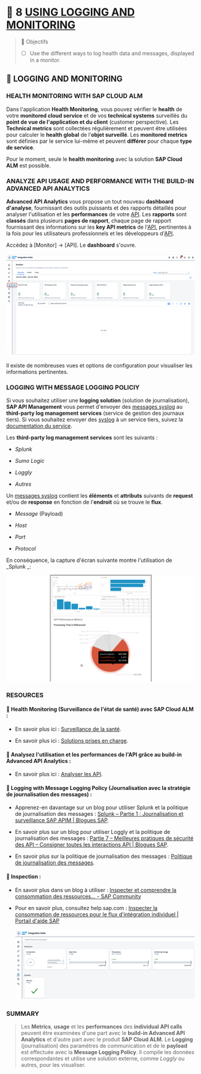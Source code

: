 # 🌸 8 [USING LOGGING AND MONITORING](https://learning.sap.com/learning-journeys/developing-with-sap-integration-suite/using-logging-and-monitoring_e83faa28-1ebd-41e5-87b7-1a053c336b36)

> 🌺 Objectifs
>
> - [ ] Use the different ways to log health data and messages, displayed in a monitor.

## 🌸 LOGGING AND MONITORING

### HEALTH MONITORING WITH SAP CLOUD ALM

Dans l'application **Health Monitoring**, vous pouvez vérifier le **health** de votre **monitored cloud service** et de vos **technical systems** surveillés du **point de vue de l'application et du client** (customer perspective). Les **Technical metrics** sont collectées régulièrement et peuvent être utilisées pour calculer le **health global** de l’**objet surveillé**. Les **monitored metrics** sont définies par le service lui-même et peuvent **différer** pour chaque **type de service**.

Pour le moment, seule le **health monitoring** avec la solution **SAP Cloud ALM** est possible.

### ANALYZE API USAGE AND PERFORMANCE WITH THE BUILD-IN ADVANCED API ANALYTICS

**Advanced API Analytics** vous propose un tout nouveau **dashboard d'analyse**, fournissant des outils puissants et des rapports détaillés pour analyser l'utilisation et les **performances** de votre [API](../☼%20UNIT%200%20-%20Lexicon/♠%20API.md). Les **rapports** sont **classés** dans plusieurs **pages de rapport**, chaque page de rapport fournissant des informations sur les **key API metrics** de l'[API](../☼%20UNIT%200%20-%20Lexicon/♠%20API.md), pertinentes à la fois pour les utilisateurs professionnels et les développeurs d'[API](../☼%20UNIT%200%20-%20Lexicon/♠%20API.md).

Accédez à [Monitor] → [API]. Le **dashboard** s'ouvre.

![](./assets/CLD900_U3_L7_01.png)

Il existe de nombreuses vues et options de configuration pour visualiser les informations pertinentes.

### LOGGING WITH MESSAGE LOGGING POLICIY

Si vous souhaitez utiliser une **logging solution** (solution de journalisation), **SAP API Management** vous permet d'envoyer des [messages syslog](../☼%20UNIT%200%20-%20Lexicon/♠%20Messages%20Syslog.md) au **third-party log management services** (service de gestion des journaux tiers). Si vous souhaitez envoyer des [syslog](../☼%20UNIT%200%20-%20Lexicon/♠%20Messages%20Syslog.md) à un service tiers, suivez la [documentation du service](https://help.sap.com/docs/sap-api-management/sap-api-management/message-logging-policy?version=Cloud).

Les **third-party log management services** sont les suivants :

- _Splunk_

- _Sumo Logic_

- _Loggly_

- _Autres_

Un [messages syslog](../☼%20UNIT%200%20-%20Lexicon/♠%20Messages%20Syslog.md) contient les **éléments** et **attributs** suivants de **request** et/ou de **response** en fonction de l'**endroit** où se trouve le **flux**.

- _Message_ (Payload)

- _Host_

- _Port_

- _Protocol_

En conséquence, la capture d'écran suivante montre l'utilisation de _Splunk _:

![](./assets/CLD900_20_U3L8_002_scr.png)

### RESOURCES

#### 💮 **Health Monitoring (Surveillance de l'état de santé) avec SAP Cloud ALM** :

- En savoir plus ici : [Surveillance de la santé](https://support.sap.com/en/alm/sap-cloud-alm/operations/expert-portal/health-monitoring.html).

- En savoir plus ici : [Solutions prises en charge](https://help.sap.com/docs/cloud-alm/setup-administration/supported-solutions).

#### 💮 **Analysez l'utilisation et les performances de l'API grâce au build-in Advanced API Analytics** :

- En savoir plus ici : [Analyser les API](https://help.sap.com/docs/SAP_CLOUD_PLATFORM_API_MANAGEMENT/66d066d903c2473f81ec33acfe2ccdb4/7712c611015045afb47d7c244fffee63.html?locale=en-US).

#### 💮 **Logging with Message Logging Policy** (Journalisation avec la stratégie de journalisation des messages) :

- Apprenez-en davantage sur un blog pour utiliser Splunk et la politique de journalisation des messages : [Splunk – Partie 1 : Journalisation et surveillance SAP APIM | Blogues SAP](https://blogs.sap.com/2020/05/12/splunk-part-1-sap-apim-logging-monitoring/).

- En savoir plus sur un blog pour utiliser Loggly et la politique de journalisation des messages : [Partie 7 – Meilleures pratiques de sécurité des API – Consigner toutes les interactions API | Blogues SAP](https://blogs.sap.com/2017/08/21/sap-cloud-platform-api-management-log-all-api-interactions/).

- En savoir plus sur la politique de journalisation des messages : [Politique de journalisation des messages](https://help.sap.com/doc/66d066d903c2473f81ec33acfe2ccdb4/Cloud/en-US/6407ae7701814caa8a5107bdc3f44fe2.html).

#### 💮 **Inspection** :

- En savoir plus dans un blog à utiliser : [Inspecter et comprendre la consommation des ressources... - SAP Community](https://community.sap.com/t5/technology-blogs-by-sap/inspecting-and-understanding-resource-consumption-of-your-integration/ba-p/13567246)

- Pour en savoir plus, consultez help.sap.com : [Inspecter la consommation de ressources pour le flux d'intégration individuel | Portail d'aide SAP](https://help.sap.com/docs/cloud-integration/sap-cloud-integration/inspect-resource-consumption-for-individual-integration-flow?q=Inspect%20Resource%20Consumption)

  ![](./assets/CLD900_U3_L7_02.png)

### SUMMARY

> Les **Metrics**, **usage** et les **performances** des **individual API calls** peuvent être examinées d'une part avec le **build-in Advanced API Analytics** et d'autre part avec le produit **SAP Cloud ALM.** Le **Logging** (journalisation) des paramètres de communication et de le **payload** est effectuée avec la **Message Logging Policy**. Il compile les données correspondantes et utilise une solution externe, comme _Loggly_ ou autres, pour les visualiser.
